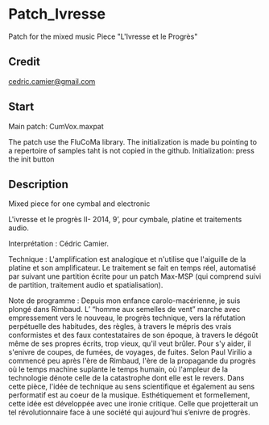 # Patch_Ivresse
Patch for the mixed music Piece "L'Ivresse et le Progrès"

## Credit
cedric.camier@gmail.com

## Start
Main patch: CumVox.maxpat

The patch use the FluCoMa library. The initialization is made bu pointing to a repertoire of samples taht is not copied in the github.
Initialization: press the init button

## Description
Mixed piece for one cymbal and electronic

L'ivresse et le progrès II-  2014, 9’, pour cymbale, platine et traitements audio.

Interprétation : Cédric Camier.

Technique :
L'amplification est analogique et n'utilise que l'aiguille de la platine et son amplificateur.
Le traitement se fait en temps réel, automatisé par suivant une partition écrite pour un patch Max-MSP (qui comprend suivi de partition, traitement audio et spatialisation).

Note de programme :
Depuis mon enfance carolo-macérienne, je suis plongé dans Rimbaud. L’ “homme aux semelles de vent” marche avec empressement vers le nouveau, le progrès technique, vers la réfutation perpétuelle des habitudes, des règles, à travers le mépris des vrais conformistes et des faux contestataires de son époque, à travers le dégoût même de ses propres écrits, trop vieux, qu'il veut brûler. Pour s'y aider, il s'enivre de coupes, de fumées, de voyages, de fuites.
Selon Paul Virilio a commencé peu après l'ère de Rimbaud, l'ère de la propagande du progrès où le temps machine suplante le temps humain, où l'ampleur de la technologie dénote celle de la catastrophe dont elle est le revers. 
Dans cette pièce, l'idée de technique au sens scientifique et également au sens performatif est au coeur de la musique. Esthétiquement et formellement, cette idée est développée avec une ironie critique.
Celle que projetterait un tel révolutionnaire face à une société qui aujourd'hui s’enivre de progrès.




